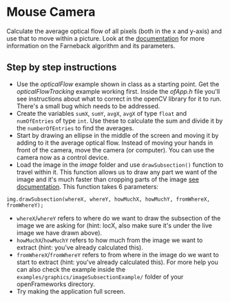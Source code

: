 # Mouse Camera
Calculate the average optical flow of all pixels (both in the x and y-axis) and use that to move within a picture. Look at the [documentation](http://docs.opencv.org/3.0-beta/modules/video/doc/motion_analysis_and_object_tracking.html#calcopticalflowfarneback) for more information on the Farneback algorithm and its parameters.


## Step by step instructions
* Use the _opticalFlow_ example shown in class as a starting point. Get the _opticalFlowTracking_ example working first. Inside the _ofApp.h_ file you'll see instructions about what to correct in the openCV library for it to run. There's a small bug which needs to be addressed.
* Create the variables `sumX`, `sumY`, `avgX`, `avgX` of type `float` and `numOfEntries` of type `int`. Use these to calculate the sum and divide it by the `numberOfEntries` to find the averages.
* Start by drawing an ellipse in the middle of the screen and moving it by adding to it the average optical flow. Instead of moving your hands in front of the camera, move the camera (or computer). You can use the camera now as a control device.
* Load the image in the _image_ folder and use `drawSubsection()` function to travel within it. This function allows us to draw any part we want of the image and it's much faster than cropping parts of the image [see documentation](http://openframeworks.cc/documentation/graphics/ofImage.html#show_drawSubsection). This function takes 6 parameters:
```
img.drawSubsection(whereX, whereY, howMuchX, howMuchY, fromWhereX, fromWhereY);
```
  * `whereX`/`whereY` refers to where do we want to draw the subsection of the image we are asking for (hint: locX, also make sure it's under the live image we have drawn above).
  * `howMuchX`/`howMuchY` refers to how much from the image we want to extract (hint: you've already calculated this).
  * `fromWhereX`/`fromWhereY` refers to from where in the image do we want to start to extract (hint: you've already calculated this).
For more help you can also check the example inside the `examples/graphics/imageSubsectionExample/` folder of your openFrameworks directory.
* Try making the application full screen.
